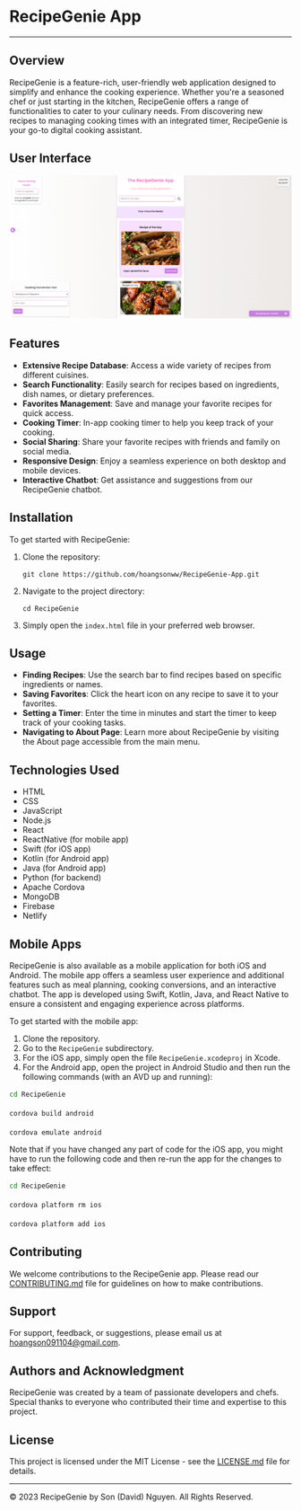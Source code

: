 # RecipeGenie App

---

## Overview
RecipeGenie is a feature-rich, user-friendly web application designed to simplify and enhance the cooking experience. Whether you're a seasoned chef or just starting in the kitchen, RecipeGenie offers a range of functionalities to cater to your culinary needs. From discovering new recipes to managing cooking times with an integrated timer, RecipeGenie is your go-to digital cooking assistant.

## User Interface

<p align="center" style="cursor: pointer">
  <a href="https://hoangsonww.github.io/RecipeGenie-App/">
    <img src="../utils/recipegenie.png" alt="The RecipeGenie App Interface"/>
  </a>
</p>

## Features
- **Extensive Recipe Database**: Access a wide variety of recipes from different cuisines.
- **Search Functionality**: Easily search for recipes based on ingredients, dish names, or dietary preferences.
- **Favorites Management**: Save and manage your favorite recipes for quick access.
- **Cooking Timer**: In-app cooking timer to help you keep track of your cooking.
- **Social Sharing**: Share your favorite recipes with friends and family on social media.
- **Responsive Design**: Enjoy a seamless experience on both desktop and mobile devices.
- **Interactive Chatbot**: Get assistance and suggestions from our RecipeGenie chatbot.

## Installation
To get started with RecipeGenie:
1. Clone the repository:
   ```
   git clone https://github.com/hoangsonww/RecipeGenie-App.git
   ```
2. Navigate to the project directory:
   ```
   cd RecipeGenie
   ```
3. Simply open the `index.html` file in your preferred web browser.

## Usage
- **Finding Recipes**: Use the search bar to find recipes based on specific ingredients or names.
- **Saving Favorites**: Click the heart icon on any recipe to save it to your favorites.
- **Setting a Timer**: Enter the time in minutes and start the timer to keep track of your cooking tasks.
- **Navigating to About Page**: Learn more about RecipeGenie by visiting the About page accessible from the main menu.

## Technologies Used
- HTML
- CSS
- JavaScript
- Node.js
- React
- ReactNative (for mobile app)
- Swift (for iOS app)
- Kotlin (for Android app)
- Java (for Android app)
- Python (for backend)
- Apache Cordova
- MongoDB
- Firebase
- Netlify

## Mobile Apps

RecipeGenie is also available as a mobile application for both iOS and Android. The mobile app offers a seamless user experience and additional features such as meal planning, cooking conversions, and an interactive chatbot. The app is developed using Swift, Kotlin, Java, and React Native to ensure a consistent and engaging experience across platforms.

To get started with the mobile app:

1. Clone the repository.
2. Go to the `RecipeGenie` subdirectory.
3. For the iOS app, simply open the file `RecipeGenie.xcodeproj` in Xcode.
4. For the Android app, open the project in Android Studio and then run the following commands (with an AVD up and running):

```bash
cd RecipeGenie

cordova build android

cordova emulate android
```

Note that if you have changed any part of code for the iOS app, you might have to run the following code and then re-run the app for the changes to take effect:
```bash
cd RecipeGenie

cordova platform rm ios

cordova platform add ios
```

## Contributing
We welcome contributions to the RecipeGenie app. Please read our [CONTRIBUTING.md](CONTRIBUTING.md) file for guidelines on how to make contributions.

## Support
For support, feedback, or suggestions, please email us at hoangson091104@gmail.com.

## Authors and Acknowledgment
RecipeGenie was created by a team of passionate developers and chefs. Special thanks to everyone who contributed their time and expertise to this project.

## License
This project is licensed under the MIT License - see the [LICENSE.md](../LICENSE) file for details.

---
© 2023 RecipeGenie by Son (David) Nguyen. All Rights Reserved.
